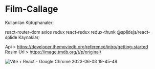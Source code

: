 # Film-Callage

Kullanılan Kütüphanaler;

react-router-dom
axios
redux
react-redux
redux-thunk
@splidejs/react-splide
Kaynaklar;

Api > https://developer.themoviedb.org/reference/intro/getting-started
Resim Url > https://image.tmdb.org/t/p/original/

![Vite + React - Google Chrome 2023-06-03 19-45-48](https://github.com/35kartal35/Film-Callage/assets/114434307/7e9caafb-939f-41be-9b9d-8fdd7200be09)
